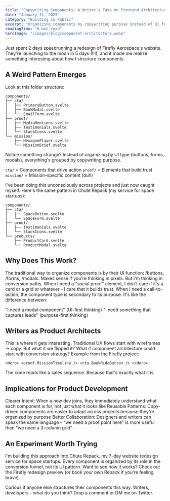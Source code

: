 ```yaml
---
title: "Copywriting Components: A Writer's Take on Frontend Architecture"
date: "January 11, 2025"
category: "Building in Public"
excerpt: "Organizing components by copywriting purpose instead of UI function. A strange pattern emerges while speedrunning the Firefly Aerospace redesign, and what it means for writers in product development."
readingTime: "6 min read"
heroImage: "/images/blog/component-architecture.webp"
---
```



Just spent 2 days speedrunning a redesign of Firefly Aerospace's website. They're launching to the moon in 5 days (!!!), and it made me realize something interesting about how I structure components.

## A Weird Pattern Emerges
Look at this folder structure:

```
components/
├── cta/
│   ├── PrimaryButton.svelte
│   ├── BookModal.svelte
│   └── EmailForm.svelte
├── proof/
│   ├── MediaMentions.svelte
│   ├── Testimonials.svelte
│   └── StackIcons.svelte
└── mission/
    ├── HexagonPlayer.svelte
    └── MissionBrief.svelte
```

Notice something strange? Instead of organizing by UI type (buttons, forms, modals), everything's grouped by copywriting purpose.

`cta/` = Components that drive action
`proof/` = Elements that build trust
`mission/` = Mission-specific content (duh)

I've been doing this unconsciously across projects and just now caught myself. Here's the same pattern in Chute Repack (my service for space startups):

```
components/
├── cta/
│   ├── SpaceButton.svelte
│   └── SpaceForm.svelte
├── proof/
│   ├── Testimonials.svelte
│   └── StackIcons.svelte
└── products/
    ├── ProductCard.svelte
    └── ProductModal.svelte
```

## Why Does This Work?

The traditional way to organize components is by their UI function: /buttons, /forms, /modals. Makes sense if you're thinking in pixels.
But I'm thinking in conversion paths. When I need a "social proof" element, I don't care if it's a card or a grid or whatever - I care that it builds trust. When I need a call-to-action, the component type is secondary to its purpose.
It's like the difference between:

"I need a modal component" (UI-first thinking)
"I need something that captures leads" (purpose-first thinking)

## Writers as Product Architects
This is where it gets interesting. Traditional UX flows start with wireframes → copy. But what if we flipped it?
What if component architecture could start with conversion strategy?
Example from the Firefly project:

`<Hero>
  <proof.MissionTimeline />
  <cta.BookRideButton />
</Hero>`


The code reads like a sales sequence. Because that's exactly what it is.

## Implications for Product Development

Clearer Intent: When a new dev joins, they immediately understand what each component is for, not just what it looks like
Reusable Patterns: Copy-driven components are easier to adapt across projects because they're organized by purpose
Better Collaboration: Designers and writers can speak the same language - "we need a proof point here" is more useful than "we need a 3-column grid"

## An Experiment Worth Trying

I'm building this approach into Chute Repack, my 7-day website redesign service for space startups. Every component is organized by its role in the conversion funnel, not its UI pattern.
Want to see how it works? Check out the Firefly redesign preview (or book your own Repack if you're feeling brave).

Curious if anyone else structures their components this way. Writers, developers - what do you think? Drop a comment or DM me on Twitter.